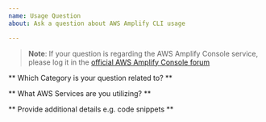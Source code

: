 ```yaml
---
name: Usage Question
about: Ask a question about AWS Amplify CLI usage

---
```

>**Note**: If your question is regarding the AWS Amplify Console service, please log it in the 
[official AWS Amplify Console forum](https://forums.aws.amazon.com/forum.jspa?forumID=314&start=0)

** Which Category is your question related to? **

** What AWS Services are you utilizing? **

** Provide additional details e.g. code snippets **
